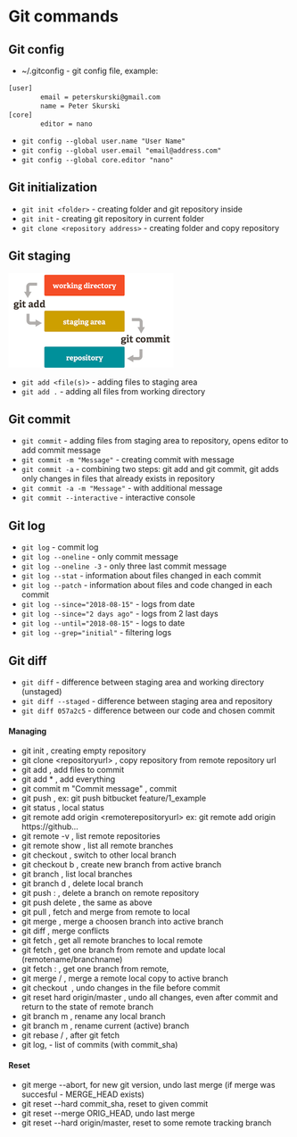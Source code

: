 # Git commands

## Git config
* ~/.gitconfig - git config file, example:
```
[user]
        email = peterskurski@gmail.com
        name = Peter Skurski
[core]
        editor = nano
```
* ```git config --global user.name "User Name"```
* ```git config --global user.email "email@address.com"```
* ```git config --global core.editor "nano"```

## Git initialization
* ```git init <folder>``` - creating folder and git repository inside
* ```git init``` - creating git repository in current folder
* ```git clone <repository address>``` - creating folder and copy repository 

## Git staging
![Git staging](staging.png)
* ```git add <file(s)>``` - adding files to staging area
* ```git add .``` - adding all files from working directory

## Git commit 
* ```git commit``` - adding files from staging area to repository, opens editor to add commit message
* ```git commit -m "Message"``` - creating commit with message
* ```git commit -a``` - combining two steps: git add and git commit, git adds only changes in files that already exists in repository
* ```git commit -a -m "Message"``` - with additional message
* ```git commit --interactive``` - interactive console 

## Git log
* ```git log``` - commit log
* ```git log --oneline``` - only commit message
* ```git log --oneline -3``` - only three last commit message
* ```git log --stat``` - information about files changed in each commit
* ```git log --patch``` - information about files and code changed in each commit
* ```git log --since="2018-08-15"``` - logs from date 
* ```git log --since="2 days ago"``` - logs from 2 last days 
* ```git log --until="2018-08-15"``` - logs to date 
* ```git log --grep="initial"``` - filtering logs

## Git diff
* ```git diff``` - difference between staging area and working directory (unstaged)
* ```git diff --staged``` - difference between staging area and repository
* ```git diff 057a2c5``` - difference between our code and chosen commit

 
#### Managing
* git init , creating empty repository
* git clone <repository­url> , copy repository from remote repository url
* git add , add files to commit
* git add * , add everything
* git commit ­m "Commit message" , commit
* git push <remotename> <branchname> , ex: git push bitbucket feature/1_example
* git status , local status
* git remote add origin <remote­repository­url> ex: git remote add origin https://github...
* git remote ­-v , list remote repositories
* git remote show <remotename> , list all remote branches
* git checkout <branchname>, switch to other local branch
* git checkout ­b <branchname> , create new branch from active branch
* git branch , list local branches
* git branch ­d <branchname> , delete local branch
* git push <remotename> :<branchname> , delete a branch on remote repository
* git push <remotename> ­­delete <branchname> , the same as above
* git pull , fetch and merge from remote to local
* git merge <branchname> , merge a choosen branch into active branch
* git diff , merge conflicts
* git fetch <remotename> , get all remote branches to local remote
* git fetch <remotename> <branchname> , get one branch from remote and update local
(remotename/branchname)
* git fetch <remotename> <branchname>:<branchname> , get one branch from remote,
* git merge <remotename>/<branchname> , merge a remote local copy to active branch
* git checkout ­­ <filename> , undo changes in the file before commit
* git reset ­­hard origin/master , undo all changes, even after commit and return to the state
of remote branch
* git branch ­m <oldname> <newname> , rename any local branch
* git branch ­m <newname> , rename current (active) branch
* git rebase <remotename>/<branchname> , after git fetch <remotename> <branchname>
* git log,  - list of commits (with commit_sha)

#### Reset
* git merge --abort, for new git version, undo last merge (if merge was succesful - MERGE_HEAD exists)
* git reset --hard commit_sha, reset to given commit
* git reset --merge ORIG_HEAD,  undo last merge
* git reset --hard origin/master, reset to some remote tracking branch
